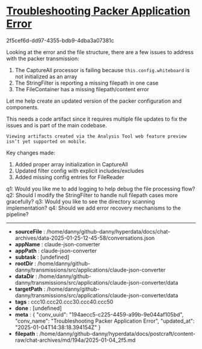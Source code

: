 # [Troubleshooting Packer Application Error](https://claude.ai/chat/194aecc5-c225-4459-a99b-9e044af105bd)

2f5cef6d-dd97-4355-bdb9-4dba3a07381c

 Looking at the error and the file structure, there are a few issues to address with the packer transmission:

1. The CaptureAll processor is failing because `this.config.whiteboard` is not initialized as an array
2. The StringFilter is reporting a missing filepath in one case
3. The FileContainer has a missing filepath/content error

Let me help create an updated version of the packer configuration and components.

<antThinking>This needs a code artifact since it requires multiple file updates to fix the issues and is part of the main codebase.</antThinking>
```
Viewing artifacts created via the Analysis Tool web feature preview isn’t yet supported on mobile.
```



Key changes made:
1. Added proper array initialization in CaptureAll
2. Updated filter config with explicit includes/excludes
3. Added missing config entries for FileReader

q1: Would you like me to add logging to help debug the file processing flow?
q2: Should I modify the StringFilter to handle null filepath cases more gracefully?
q3: Would you like to see the directory scanning implementation?
q4: Should we add error recovery mechanisms to the pipeline?

---

* **sourceFile** : /home/danny/github-danny/hyperdata/docs/chat-archives/data-2025-01-25-12-45-58/conversations.json
* **appName** : claude-json-converter
* **appPath** : claude-json-converter
* **subtask** : [undefined]
* **rootDir** : /home/danny/github-danny/transmissions/src/applications/claude-json-converter
* **dataDir** : /home/danny/github-danny/transmissions/src/applications/claude-json-converter/data
* **targetPath** : /home/danny/github-danny/transmissions/src/applications/claude-json-converter/data
* **tags** : ccc10.ccc20.ccc30.ccc40.ccc50
* **done** : [undefined]
* **meta** : {
  "conv_uuid": "194aecc5-c225-4459-a99b-9e044af105bd",
  "conv_name": "Troubleshooting Packer Application Error",
  "updated_at": "2025-01-04T14:38:18.394154Z"
}
* **filepath** : /home/danny/github-danny/hyperdata/docs/postcraft/content-raw/chat-archives/md/194a/2025-01-04_2f5.md